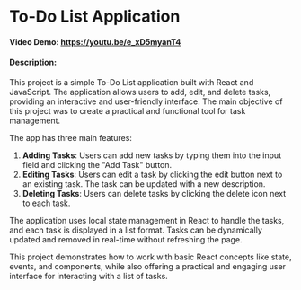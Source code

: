 # To-Do List Application
#### Video Demo:  https://youtu.be/e_xD5myanT4
#### Description:
This project is a simple To-Do List application built with React and JavaScript. The application allows users to add, edit, and delete tasks, providing an interactive and user-friendly interface. The main objective of this project was to create a practical and functional tool for task management.

The app has three main features:
1. **Adding Tasks**: Users can add new tasks by typing them into the input field and clicking the "Add Task" button.
2. **Editing Tasks**: Users can edit a task by clicking the edit button next to an existing task. The task can be updated with a new description.
3. **Deleting Tasks**: Users can delete tasks by clicking the delete icon next to each task.

The application uses local state management in React to handle the tasks, and each task is displayed in a list format. Tasks can be dynamically updated and removed in real-time without refreshing the page. 

This project demonstrates how to work with basic React concepts like state, events, and components, while also offering a practical and engaging user interface for interacting with a list of tasks.

